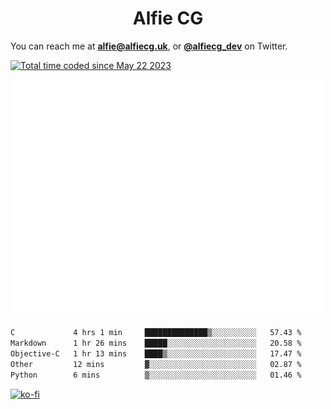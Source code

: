 <h1 align="center">Alfie CG</h1>

You can reach me at **alfie@alfiecg.uk**, or **[@alfiecg_dev](https://twitter.com/alfiecg_dev)** on Twitter.

<a href="https://wakatime.com/@61592169-b9cf-4af8-b6fa-8ac7d4369b01"><img src="https://wakatime.com/badge/user/61592169-b9cf-4af8-b6fa-8ac7d4369b01.svg" alt="Total time coded since May 22 2023" /></a>


<img align="center" src="/github-metrics.svg" alt="Metrics" width="500">

 <!--[![GitHub Streak](https://streak-stats.demolab.com/?user=alfiecg24)](https://git.io/streak-stats)-->

<!--START_SECTION:waka-->

```txt
C             4 hrs 1 min     ██████████████▒░░░░░░░░░░   57.43 %
Markdown      1 hr 26 mins    █████░░░░░░░░░░░░░░░░░░░░   20.58 %
Objective-C   1 hr 13 mins    ████▒░░░░░░░░░░░░░░░░░░░░   17.47 %
Other         12 mins         ▓░░░░░░░░░░░░░░░░░░░░░░░░   02.87 %
Python        6 mins          ▒░░░░░░░░░░░░░░░░░░░░░░░░   01.46 %
```

<!--END_SECTION:waka-->

[![ko-fi](https://ko-fi.com/img/githubbutton_sm.svg)](https://ko-fi.com/M4M5R3BHU)
